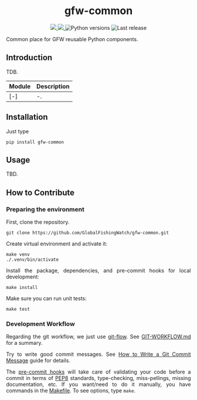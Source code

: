 <h1 align="center" style="border-bottom: none;"> gfw-common </h1>

<p align="center">
  <a href="https://github.com/GlobalFishingWatch/gfw-common-client/actions/workflows/ci.yaml" >
    <img src="https://github.com/GlobalFishingWatch/gfw-common/actions/workflows/ci.yaml/badge.svg"/>
  </a>
  <a href="https://codecov.io/gh/GlobalFishingWatch/gfw-common" >
    <img src="https://codecov.io/gh/GlobalFishingWatch/gfw-common/graph/badge.svg?token=bpFiU6qtrd"/>
  </a>
  <a>
    <img alt="Python versions" src="https://img.shields.io/badge/python-3.9%20%7C%203.10%20%7C%203.11%20%7C%203.12%20%7C%203.13-blue">
  </a>
  <a>
    <img alt="Last release" src="https://img.shields.io/github/v/release/GlobalFishingWatch/gfw-common">
  </a>
</p>

Common place for GFW reusable Python components.

[commitizen]: https://github.com/commitizen-tools/commitizen
[Conventional Commits]: https://www.conventionalcommits.org/en/v1.0.0/
[git-flow]: https://nvie.com/posts/a-successful-git-branching-model/
[PEP8]: https://peps.python.org/pep-0008/
[pip-tools]: https://pip-tools.readthedocs.io/en/stable/
[How to Write a Git Commit Message]: https://cbea.ms/git-commit/

[GIT-WORKFLOW.md]: GIT-WORKFLOW.md
[Makefile]: Makefile
[pre-commit hooks]: .pre-commit-config.yaml
[pyproject.toml]: pyproject.toml

## Introduction

<div align="justify">

TDB.

| Module | Description |
| --- | --- |
| [-] | -.  |

## Installation

Just type
```shell
pip install gfw-common
```

## Usage

TBD.

## How to Contribute

### Preparing the environment

First, clone the repository.
```shell
git clone https://github.com/GlobalFishingWatch/gfw-common.git
```

Create virtual environment and activate it:
```shell
make venv
./.venv/bin/activate
```

Install the package, dependencies, and pre-commit hooks for local development:
```shell
make install
```

Make sure you can run unit tests:
```shell
make test
```

### Development Workflow

Regarding the git workflow, we just use [git-flow].
See [GIT-WORKFLOW.md] for a summary.

Try to write good commit messages.
See [How to Write a Git Commit Message] guide for details.

The [pre-commit hooks] will take care of validating your code before a commit
in terms of [PEP8] standards, type-checking, miss-pellings, missing documentation, etc.
If you want/need to do it manually, you have commands in the [Makefile].
To see options, type `make`.

</div>
